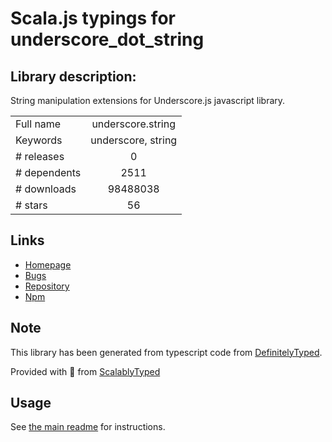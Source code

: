 
# Scala.js typings for underscore_dot_string


## Library description:
String manipulation extensions for Underscore.js javascript library.

|                    |                 |
| ------------------ | :-------------: |
| Full name          | underscore.string |
| Keywords           | underscore, string |
| # releases         | 0 |
| # dependents       | 2511 |
| # downloads        | 98488038 |
| # stars            | 56 |

## Links
- [Homepage](https://github.com/epeli/underscore.string#readme)
- [Bugs](https://github.com/epeli/underscore.string/issues)
- [Repository](https://github.com/epeli/underscore.string)
- [Npm](https://www.npmjs.com/package/underscore.string)
    


## Note
This library has been generated from typescript code from [DefinitelyTyped](https://definitelytyped.org).

Provided with :purple_heart: from [ScalablyTyped](https://github.com/oyvindberg/ScalablyTyped)

## Usage
See [the main readme](../../readme.md) for instructions.


